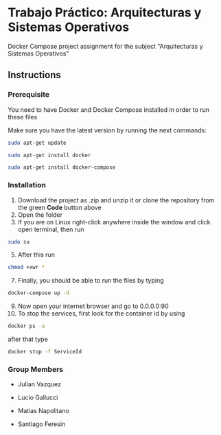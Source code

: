# Trabajo Práctico: Arquitecturas y Sistemas Operativos

Docker Compose project assignment for the subject "Arquitecturas y Sistemas Operativos"

## Instructions

### Prerequisite

You need to have Docker and Docker Compose installed in order to run these files

Make sure you have the latest version by running the next commands:

```sh
sudo apt-get update
```

```sh
sudo apt-get install docker
```

```sh
sudo apt-get install docker-compose
```

### Installation

1. Download the project as .zip and unzip it or clone the repository from the green **Code** button above
2. Open the folder
3. If you are on Linux right-click anywhere inside the window and click open terminal, then run

```sh
sudo su
```

5. After this run

```sh
chmod +xwr *
```

7. Finally, you should be able to run the files by typing

```sh
docker-compose up -d
```

9. Now open your internet browser and go to 0.0.0.0:90
10. To stop the services, first look for the container id by using

```sh
docker ps -a
```

after that type

```sh
docker stop -f ServiceId
```

### Group Members

- Julian Vazquez

- Lucio Gallucci

- Matias Napolitano

- Santiago Feresin
